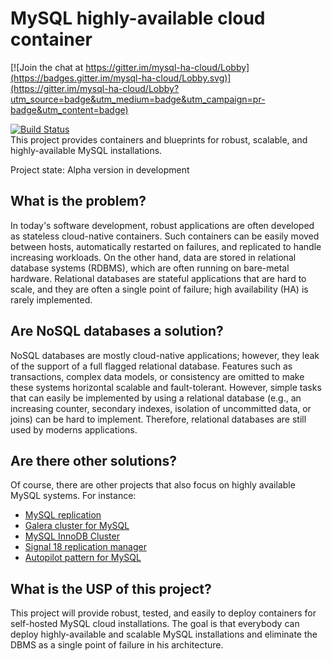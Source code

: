 # MySQL highly-available cloud container

[![Join the chat at https://gitter.im/mysql-ha-cloud/Lobby](https://badges.gitter.im/mysql-ha-cloud/Lobby.svg)](https://gitter.im/mysql-ha-cloud/Lobby?utm_source=badge&utm_medium=badge&utm_campaign=pr-badge&utm_content=badge)

<a href="https://travis-ci.org/jnidzwetzki/mysql-ha-cloud">
  <img alt="Build Status" src="https://travis-ci.org/jnidzwetzki/mysql-ha-cloud.svg?branch=main">
</a>
<br>
This project provides containers and blueprints for robust, scalable, and highly-available MySQL installations. 

Project state: Alpha version in development

## What is the problem?

In today's software development, robust applications are often developed as stateless cloud-native containers. Such containers can be easily moved between hosts, automatically restarted on failures, and replicated to handle increasing workloads. On the other hand, data are stored in relational database systems (RDBMS), which are often running on bare-metal hardware. Relational databases are stateful applications that are hard to scale, and they are often a single point of failure; high availability (HA) is rarely implemented.

## Are NoSQL databases a solution?

NoSQL databases are mostly cloud-native applications; however, they leak of the support of a full flagged relational database. Features such as transactions, complex data models, or consistency are omitted to make these systems horizontal scalable and fault-tolerant. However, simple tasks that can easily be implemented by using a relational database (e.g., an increasing counter, secondary indexes, isolation of uncommitted data, or joins) can be hard to implement. Therefore, relational databases are still used by moderns applications. 

## Are there other solutions?

Of course, there are other projects that also focus on highly available MySQL systems. For instance:

* [MySQL replication](https://dev.mysql.com/doc/refman/8.0/en/replication.html)
* [Galera cluster for MySQL](https://galeracluster.com/products/)
* [MySQL InnoDB Cluster](https://dev.mysql.com/doc/refman/8.0/en/admin-api-userguide.html)
* [Signal 18 replication manager](https://signal18.io/products/srm)
* [Autopilot pattern for MySQL](https://github.com/autopilotpattern/mysql)

## What is the USP of this project?

This project will provide robust, tested, and easily to deploy containers for self-hosted MySQL cloud installations. The goal is that everybody can deploy highly-available and scalable MySQL installations and eliminate the DBMS as a single point of failure in his architecture.
